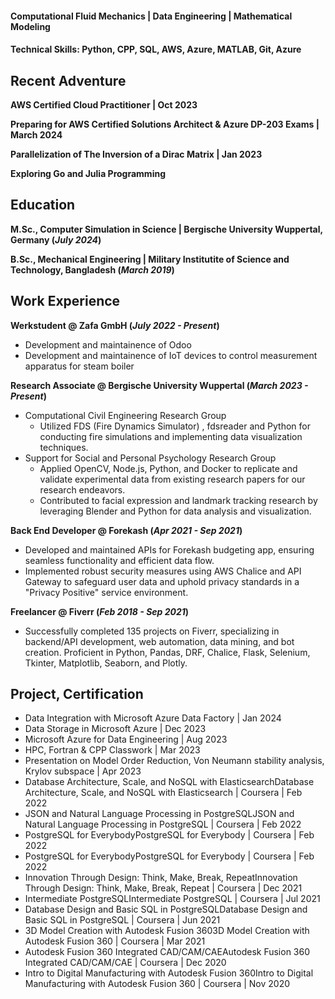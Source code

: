 #### Computational Fluid Mechanics | Data Engineering | Mathematical Modeling

#### Technical Skills: Python, CPP, SQL, AWS, Azure, MATLAB, Git, Azure

## Recent Adventure
**AWS Certified Cloud Practitioner | Oct 2023**


**Preparing for AWS Certified Solutions Architect & Azure DP-203 Exams | March 2024**


**Parallelization of The Inversion of a Dirac Matrix | Jan 2023**


**Exploring Go and Julia Programming**


## Education
**M.Sc., Computer Simulation in Science	| Bergische University Wuppertal, Germany (_July 2024_)**	 

**B.Sc., Mechanical Engineering | Military Institutite of Science and Technology, Bangladesh (_March 2019_)**

## Work Experience
**Werkstudent @ Zafa GmbH (_July 2022 - Present_)**
- Development and maintainence of Odoo
- Development and maintainence of IoT devices to control measurement apparatus for steam boiler

**Research Associate @ Bergische University Wuppertal (_March 2023 - Present_)**
- Computational Civil Engineering Research Group
  - Utilized FDS (Fire Dynamics Simulator) , fdsreader and Python for conducting fire simulations and implementing data visualization techniques.
- Support for Social and Personal Psychology Research Group
  - Applied OpenCV, Node.js, Python, and Docker to replicate and validate experimental data from existing research papers for our research endeavors.
  - Contributed to facial expression and landmark tracking research by leveraging Blender and Python for data analysis and visualization.

**Back End Developer @ Forekash (_Apr 2021 - Sep 2021_)**
- Developed and maintained APIs for Forekash budgeting app, ensuring seamless functionality and efficient data flow.
- Implemented robust security measures using AWS Chalice and API Gateway to safeguard user data and uphold privacy standards in a "Privacy Positive" service environment.

**Freelancer @ Fiverr (_Feb 2018 - Sep 2021_)**
- Successfully completed 135 projects on Fiverr, specializing in backend/API development, web automation, data mining, and bot creation. Proficient in Python, Pandas, DRF, Chalice, Flask, Selenium, Tkinter, Matplotlib, Seaborn, and Plotly.

## Project, Certification
- Data Integration with Microsoft Azure Data Factory | Jan 2024
- Data Storage in Microsoft Azure | Dec 2023
- Microsoft Azure for Data Engineering | Aug 2023
- HPC, Fortran & CPP Classwork | Mar 2023
- Presentation on Model Order Reduction, Von Neumann stability analysis, Krylov subspace | Apr 2023
- Database Architecture, Scale, and NoSQL with ElasticsearchDatabase Architecture, Scale, and NoSQL with Elasticsearch | Coursera | Feb 2022
- JSON and Natural Language Processing in PostgreSQLJSON and Natural Language Processing in PostgreSQL | Coursera | Feb 2022
- PostgreSQL for EverybodyPostgreSQL for Everybody | Coursera | Feb 2022
- PostgreSQL for EverybodyPostgreSQL for Everybody | Coursera | Feb 2022
- Innovation Through Design: Think, Make, Break, RepeatInnovation Through Design: Think, Make, Break, Repeat | Coursera | Dec 2021
- Intermediate PostgreSQLIntermediate PostgreSQL | Coursera | Jul 2021
- Database Design and Basic SQL in PostgreSQLDatabase Design and Basic SQL in PostgreSQL | Coursera | Jun 2021
- 3D Model Creation with Autodesk Fusion 3603D Model Creation with Autodesk Fusion 360 | Coursera | Mar 2021
- Autodesk Fusion 360 Integrated CAD/CAM/CAEAutodesk Fusion 360 Integrated CAD/CAM/CAE | Coursera | Dec 2020
- Intro to Digital Manufacturing with Autodesk Fusion 360Intro to Digital Manufacturing with Autodesk Fusion 360 | Coursera | Nov 2020


